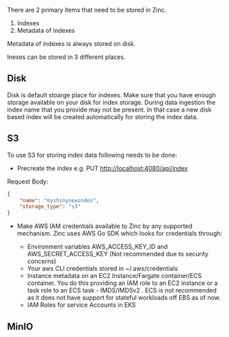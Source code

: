 
There are 2 primary items that need to be stored in Zinc. 

1. Indexes
1. Metadata of indexes

Metadata of indexes is always stored on disk.

Inexes can be stored in 3 different places.

## Disk

Disk is default stoarge place for indexes. Make sure that you have enough storage available on your disk for index storage. During data ingestion the index name that you provide may not be present. In that case a new disk based index will be created automatically for storing the index data.

## S3

To use S3 for storing index data following needs to be done:

* Precreate the index
e.g. 
PUT [http://localhost:4080/api/index](http://localhost:4080/api/index)

Request Body: 
```json
{ 
    "name": "myshinynewindex", 
    "storage_type": "s3" 
}
```

* Make AWS IAM credentials available to Zinc by any supported mechanism. Zinc uses AWS Go SDK which looks for credentials through:

    - Environment variables AWS_ACCESS_KEY_ID and AWS_SECRET_ACCESS_KEY (Not recommended due to security concerns)
    - Your aws CLI credentials stored in ~/.aws/credentials
    - Instance metadata on an EC2 Instance/Fargate container/ECS container. You do this providing an IAM role to an EC2 instance or a task role to an ECS task - IMDS/IMDSv2 . ECS is not recommended as it does not have support for stateful workloads off EBS as of now.
    - IAM Roles for service Accounts in EKS


## MinIO



